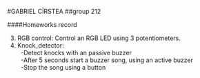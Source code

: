 #GABRIEL CÎRSTEA
##group 212

####Homeworks record

3. RGB control: Control an RGB LED using 3 potentiometers.
4. Knock_detector: 	
&nbsp;&nbsp;-Detect knocks with an passive buzzer  
&nbsp;&nbsp;-After 5 seconds start a buzzer song, using an active buzzer<br/>
&nbsp;&nbsp;-Stop the song using a button

